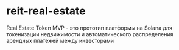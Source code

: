 # reit-real-estate
Real Estate Token MVP - это прототип платформы на Solana для токенизации недвижимости и автоматического распределения арендных платежей между инвесторами
